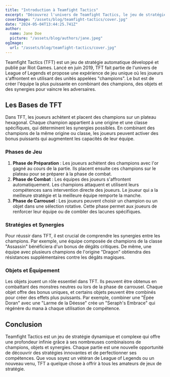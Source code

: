 ```yaml
---
title: "Introduction à Teamfight Tactics"
excerpt: "Découvrez l'univers de Teamfight Tactics, le jeu de stratégie automatique développé par Riot Games. Plongez dans les mécanismes de jeu, les stratégies et les champions qui rendent chaque partie unique."
coverImage: "/assets/blog/teamfight-tactics/cover.jpg"
date: "2024-05-04T13:44:25.741Z"
author:
  name: Jane Doe
  picture: "/assets/blog/authors/jane.jpeg"
ogImage:
  url: "/assets/blog/teamfight-tactics/cover.jpg"
---
```


Teamfight Tactics (TFT) est un jeu de stratégie automatique développé et publié par Riot Games. Lancé en juin 2019, TFT fait partie de l'univers de League of Legends et propose une expérience de jeu unique où les joueurs s'affrontent en utilisant des unités appelées "champions". Le but est de créer l'équipe la plus puissante en combinant des champions, des objets et des synergies pour vaincre les adversaires.

## Les Bases de TFT

Dans TFT, les joueurs achètent et placent des champions sur un plateau hexagonal. Chaque champion appartient à une origine et une classe spécifiques, qui déterminent les synergies possibles. En combinant des champions de la même origine ou classe, les joueurs peuvent activer des bonus puissants qui augmentent les capacités de leur équipe.

### Phases de Jeu

1. **Phase de Préparation** : Les joueurs achètent des champions avec l'or gagné au cours de la partie. Ils placent ensuite ces champions sur le plateau pour se préparer à la phase de combat.
2. **Phase de Combat** : Les équipes des joueurs s'affrontent automatiquement. Les champions attaquent et utilisent leurs compétences sans intervention directe des joueurs. Le joueur qui a la meilleure stratégie et la meilleure équipe remporte la manche.
3. **Phase de Carrousel** : Les joueurs peuvent choisir un champion ou un objet dans une sélection rotative. Cette phase permet aux joueurs de renforcer leur équipe ou de combler des lacunes spécifiques.

### Stratégies et Synergies

Pour réussir dans TFT, il est crucial de comprendre les synergies entre les champions. Par exemple, une équipe composée de champions de la classe "Assassin" bénéficiera d'un bonus de dégâts critiques. De même, une équipe avec plusieurs champions de l'origine "Dragon" obtiendra des résistances supplémentaires contre les dégâts magiques.

### Objets et Équipement

Les objets jouent un rôle essentiel dans TFT. Ils peuvent être obtenus en combattant des monstres neutres ou lors de la phase de carrousel. Chaque objet offre des bonus uniques, et certains objets peuvent être combinés pour créer des effets plus puissants. Par exemple, combiner une "Épée Doran" avec une "Larme de la Déesse" crée un "Seraph's Embrace" qui régénère du mana à chaque utilisation de compétence.

## Conclusion

Teamfight Tactics est un jeu de stratégie dynamique et complexe qui offre une profondeur infinie grâce à ses nombreuses combinaisons de champions, objets et synergies. Chaque partie est une nouvelle opportunité de découvrir des stratégies innovantes et de perfectionner ses compétences. Que vous soyez un vétéran de League of Legends ou un nouveau venu, TFT a quelque chose à offrir à tous les amateurs de jeux de stratégie.
